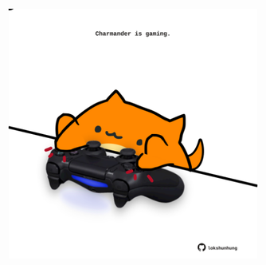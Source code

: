 <!-- built at 14/11/2021, 09:01:54 UTC -->
<p align="center">
  <img width="500" height="500" src="./ReadmeImage.svg">
</p>
